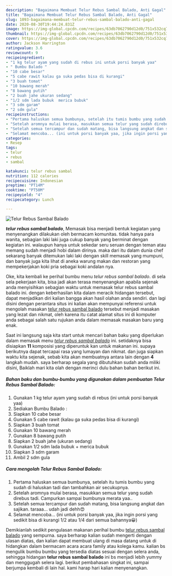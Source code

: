 ```yaml
---
description: "Bagaimana Membuat Telur Rebus Sambal Balado, Anti Gagal"
title: "Bagaimana Membuat Telur Rebus Sambal Balado, Anti Gagal"
slug: 1093-bagaimana-membuat-telur-rebus-sambal-balado-anti-gagal
date: 2020-08-30T19:44:24.831Z
image: https://img-global.cpcdn.com/recipes/63db7062790d12d0/751x532cq70/telur-rebus-sambal-balado-foto-resep-utama.jpg
thumbnail: https://img-global.cpcdn.com/recipes/63db7062790d12d0/751x532cq70/telur-rebus-sambal-balado-foto-resep-utama.jpg
cover: https://img-global.cpcdn.com/recipes/63db7062790d12d0/751x532cq70/telur-rebus-sambal-balado-foto-resep-utama.jpg
author: Jackson Harrington
ratingvalue: 3.6
reviewcount: 9
recipeingredient:
- "1 kg telur ayam yang sudah di rebus ini untuk porsi banyak yaa"
- " Bumbu Balado "
- "10 cabe besar"
- "5 cabe rawit kalau ga suka pedas bisa di kurangi"
- "3 buah tomat"
- "10 bawang merah"
- "8 bawang putih"
- "2 buah jahe ukuran sedang"
- "1/2 sdm lada bubuk  merica bubuk"
- "3 sdm garam"
- "2 sdm gula"
recipeinstructions:
- "Pertama haluskan semua bumbunya, setelah itu tumis bumbu yang sudah di haluskan tadi dan tambahkan air secukupnya."
- "Setelah aromnya mulai berasa, masukkan semua telur yang sudah direbus tadi. Campurkan sampai bumbunya merata yaa.."
- "Setelah semua tercampur dan sudah matang, bisa langsung angkat dan sajikan. taraaa... udah jadi dehh😍"
- "Selamat mencoba... (ini untuk porsi banyak yaa, jika ingin porsi yang sedikit bisa di kurangi 1/2 atau 1/4 dari semua bahannya😀)"
categories:
- Resep
tags:
- telur
- rebus
- sambal

katakunci: telur rebus sambal 
nutrition: 112 calories
recipecuisine: Indonesian
preptime: "PT14M"
cooktime: "PT50M"
recipeyield: "4"
recipecategory: Lunch

---
```



![Telur Rebus Sambal Balado](https://img-global.cpcdn.com/recipes/63db7062790d12d0/751x532cq70/telur-rebus-sambal-balado-foto-resep-utama.jpg)

<b><i>telur rebus sambal balado</i></b>, Memasak bisa menjadi bentuk kegiatan yang menyenangkan dilakukan oleh bermacam komunitas. tidak hanya para wanita, sebagian laki laki juga cukup banyak yang berminat dengan kegiatan ini. walaupun hanya untuk sekedar seru seruan dengan teman atau memang sudah menjadi hobi dalam dirinya. maka dari itu dalam dunia chef sekarang banyak ditemukan laki laki dengan skill memasak yang mumpuni, dan banyak juga kita lihat di aneka warung makan dan restoran yang mempekerjakan koki pria sebagai koki andalan nya.



Oke, kita kembali ke perihal bumbu menu <i>telur rebus sambal balado</i>. di sela sela pekerjaan kita, bisa jadi akan terasa menyenangkan apabila sejenak anda menyisihkan sebagian waktu untuk memasak telur rebus sambal balado ini. dengan keberhasilan kita dalam meracik hidangan tersebut, dapat menjadikan diri kalian bangga akan hasil olahan anda sendiri. dan lagi disini dengan perantara situs ini kalian akan mempunyai referensi untuk mengolah masakan <u>telur rebus sambal balado</u> tersebut menjadi masakan yang lezat dan nikmat, oleh karena itu catat alamat situs ini di komputer anda sebagai salah satu rujukan anda dalam memasak masakan baru yang enak.


Saat ini langsung saja kita start untuk mencari bahan baku yang diperlukan dalam memasak menu <u><i>telur rebus sambal balado</i></u> ini. setidaknya bisa disiapkan <b>11</b> komposisi yang diperuntuk kan untuk makanan ini. supaya berikutnya dapat tercapai rasa yang lumayan dan nikmat. dan juga siapkan waktu kita sejenak, sebab kita akan membuatnya antara lain dengan <b>4</b> langkah mudah. saya berharap segala yang dibutuhkan sudah anda miliki disini, Baiklah mari kita olah dengan merinci dulu bahan bahan berikut ini.

<!--inarticleads1-->

##### Bahan baku dan bumbu-bumbu yang digunakan dalam pembuatan Telur Rebus Sambal Balado:

1. Gunakan 1 kg telur ayam yang sudah di rebus (ini untuk porsi banyak yaa)
1. Sediakan  Bumbu Balado :
1. Siapkan 10 cabe besar
1. Gunakan 5 cabe rawit (kalau ga suka pedas bisa di kurangi)
1. Siapkan 3 buah tomat
1. Gunakan 10 bawang merah
1. Gunakan 8 bawang putih
1. Siapkan 2 buah jahe (ukuran sedang)
1. Gunakan 1/2 sdm lada bubuk + merica bubuk
1. Siapkan 3 sdm garam
1. Ambil 2 sdm gula




<!--inarticleads2-->

##### Cara mengolah Telur Rebus Sambal Balado:

1. Pertama haluskan semua bumbunya, setelah itu tumis bumbu yang sudah di haluskan tadi dan tambahkan air secukupnya.
1. Setelah aromnya mulai berasa, masukkan semua telur yang sudah direbus tadi. Campurkan sampai bumbunya merata yaa..
1. Setelah semua tercampur dan sudah matang, bisa langsung angkat dan sajikan. taraaa... udah jadi dehh😍
1. Selamat mencoba... (ini untuk porsi banyak yaa, jika ingin porsi yang sedikit bisa di kurangi 1/2 atau 1/4 dari semua bahannya😀)




Demikianlah sedikit pengulasan makanan perihal bumbu <u>telur rebus sambal balado</u> yang sempurna. saya berharap kalian sudah mengerti dengan ulasan diatas, dan kalian dapat membuat ulang di masa datang untuk di hidangkan dalam bermacam acara acara family atau kolega kamu. kalian bs mengulik bumbu bumbu yang tersedia diatas sesuai dengan selera anda, sehingga hidangan <b>telur rebus sambal balado</b> ini bs menjadi lebih yummy dan menggugah selera lagi. berikut pembahasan singkat ini, sampai berjumpa kembali di lain hal. kami harap hari kalian menyenangkan.

